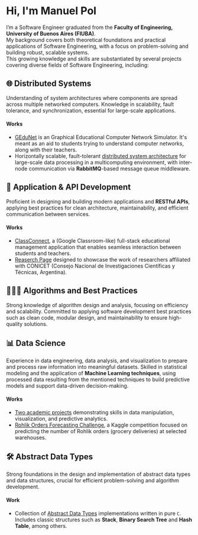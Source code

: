 # Hi, I'm Manuel Pol

I’m a Software Engineer graduated from the **Faculty of Engineering, University of Buenos Aires (FIUBA)**.  
My background covers both theoretical foundations and practical applications of Software Engineering, with a focus on problem-solving and building robust, scalable systems. \
This growing knowledge and skills are substantiated by several projects covering diverse fields of Software Engineering, including:

## 🌐 Distributed Systems  
Understanding of system architectures where components are spread across multiple networked computers. Knowledge in scalability, fault tolerance, and synchronization, essential for large-scale applications.
#### Works
- [GEduNet](https://github.com/MegaRedHand/network-simulator) is an Graphical Educational Computer Network Simulator. It's meant as an aid to students trying to understand computer networks, along with their teachers.
- Horizontally scalable, fault-tolerant [distributed system architecture](https://github.com/pgallino/Distribuidos-TP-Grupal) for large-scale data processing in a multicomputing environment, with inter-node communication via **RabbitMQ**-based message queue middleware.

## 📱 Application & API Development
Proficient in designing and building modern applications and **RESTful APIs**, applying best practices for clean architecture, maintainability, and efficient communication between services.
#### Works
- [ClassConnect](https://github.com/IS2-Class-Connect), a (Google Classroom-like) full-stack educational management application that enables seamless interaction between students and teachers.
- [Reaserch Page](https://github.com/lminervino18/researchers-page-conicet) designed to showcase the work of researchers affiliated with CONICET (Consejo Nacional de Investigaciones Científicas y Técnicas, Argentina).

## 👨🏻‍💻 Algorithms and Best Practices  
Strong knowledge of algorithm design and analysis, focusing on efficiency and scalability. Committed to applying software development best practices such as clean code, modular design, and maintainability to ensure high-quality solutions.

## 📊 Data Science 
Experience in data engineering, data analysis, and visualization to prepare and process raw information into meaningful datasets. Skilled in statistical modeling and the application of **Machine Learning techniques**, using processed data resulting from the mentioned techniques to build predictive models and support data-driven decision-making.
#### Works
- [Two academic projects](https://github.com/Manuel-Pol/ciencia-de-datos-tps) demonstrating skills in data manipulation, visualization, and predictive analytics.
- [Rohlik Orders Forecasting Challenge](https://github.com/Manuel-Pol/Rohlik-orders-challenge), a Kaggle competition focused on predicting the number of Rohlik orders (grocery deliveries) at selected warehouses.

## 🛠 Abstract Data Types  
Strong foundations in the design and implementation of abstract data types and data structures, crucial for efficient problem-solving and algorithm development.
#### Work
- Collection of [Abstract Data Types](https://github.com/Manuel-Pol/TDAs) implementations written in pure `C`. Includes classic structures such as **Stack**, **Binary Search Tree** and **Hash Table**, among others.
